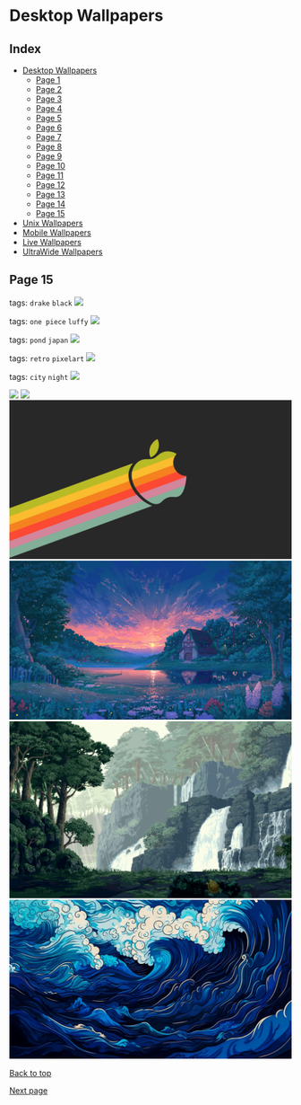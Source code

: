 # Desktop Wallpapers

## Index

- [Desktop Wallpapers](https://github.com/D3Ext/aesthetic-wallpapers/blob/main/pages/Desktop.md#desktop-wallpapers)
  - [Page 1](https://github.com/D3Ext/aesthetic-wallpapers/blob/main/pages/Page1.md)
  - [Page 2](https://github.com/D3Ext/aesthetic-wallpapers/blob/main/pages/Page2.md)
  - [Page 3](https://github.com/D3Ext/aesthetic-wallpapers/blob/main/pages/Page3.md)
  - [Page 4](https://github.com/D3Ext/aesthetic-wallpapers/blob/main/pages/Page4.md)
  - [Page 5](https://github.com/D3Ext/aesthetic-wallpapers/blob/main/pages/Page5.md)
  - [Page 6](https://github.com/D3Ext/aesthetic-wallpapers/blob/main/pages/Page6.md)
  - [Page 7](https://github.com/D3Ext/aesthetic-wallpapers/blob/main/pages/Page7.md)
  - [Page 8](https://github.com/D3Ext/aesthetic-wallpapers/blob/main/pages/Page8.md)
  - [Page 9](https://github.com/D3Ext/aesthetic-wallpapers/blob/main/pages/Page9.md)
  - [Page 10](https://github.com/D3Ext/aesthetic-wallpapers/blob/main/pages/Page10.md)
  - [Page 11](https://github.com/D3Ext/aesthetic-wallpapers/blob/main/pages/Page11.md)
  - [Page 12](https://github.com/D3Ext/aesthetic-wallpapers/blob/main/pages/Page12.md)
  - [Page 13](https://github.com/D3Ext/aesthetic-wallpapers/blob/main/pages/Page13.md)
  - [Page 14](https://github.com/D3Ext/aesthetic-wallpapers/blob/main/pages/Page14.md)
  - [Page 15](https://github.com/D3Ext/aesthetic-wallpapers/blob/main/pages/Page15.md)
- [Unix Wallpapers](https://github.com/D3Ext/aesthetic-wallpapers/blob/main/pages/Unix.md#unix-wallpapers)
- [Mobile Wallpapers](https://github.com/D3Ext/aesthetic-wallpapers/blob/main/pages/Mobile.md#mobile-wallpapers)
- [Live Wallpapers](https://github.com/D3Ext/aesthetic-wallpapers/blob/main/pages/Live.md#live-wallpapers)
- [UltraWide Wallpapers](https://github.com/D3Ext/aesthetic-wallpapers/blob/main/pages/UltraWide.md#ultrawide-wallpapers)

## Page 15

tags: `drake` `black`
<img src="https://raw.githubusercontent.com/D3Ext/aesthetic-wallpapers/main/images/kiryu_black.png">

tags: `one piece` `luffy`
<img src="https://raw.githubusercontent.com/D3Ext/aesthetic-wallpapers/main/images/one-piece-luffy.jpg">

tags: `pond` `japan`
<img src="https://raw.githubusercontent.com/D3Ext/aesthetic-wallpapers/main/images/pond_shed.png">

tags: `retro` `pixelart`
<img src="https://raw.githubusercontent.com/D3Ext/aesthetic-wallpapers/main/images/retro_market.png">

tags: `city` `night`
<img src="https://raw.githubusercontent.com/D3Ext/aesthetic-wallpapers/main/images/weeknd.png">

<img src="https://raw.githubusercontent.com/D3Ext/aesthetic-wallpapers/main/images/a_cartoon_of_a_house_on_a_cliff.png">

<img src="https://raw.githubusercontent.com/D3Ext/aesthetic-wallpapers/main/images/futuristicAncientTree.png">

<img src="https://raw.githubusercontent.com/D3Ext/aesthetic-wallpapers/main/images/apple_gruvbox.jpg">

<img src="https://raw.githubusercontent.com/D3Ext/aesthetic-wallpapers/main/images/house-art.webp">

<img src="https://raw.githubusercontent.com/D3Ext/aesthetic-wallpapers/main/images/pixel-waterfall.webp">

<img src="https://raw.githubusercontent.com/D3Ext/aesthetic-wallpapers/main/images/trad-waves.webp">

[Back to top](#Index)

[Next page](https://github.com/D3Ext/aesthetic-wallpapers/blob/main/pages/Page16.md)

